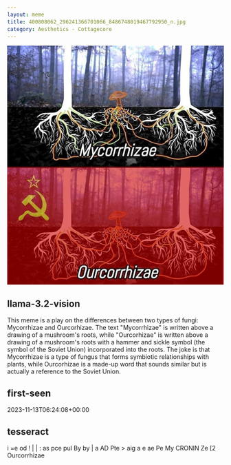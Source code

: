 ```yaml
---
layout: meme
title: 400808062_296241366701066_8486748019467792950_n.jpg
category: Aesthetics - Cottagecore
---
```


<div markdown="0"><a href="400808062_296241366701066_8486748019467792950_n.jpg"><img class="photo" src="400808062_296241366701066_8486748019467792950_n.jpg" /></a>

<h2>llama-3.2-vision</h2>
<p title="Llama-3.2-Vision-11B is a really good model that probably gets the visual details right but doesn't understand literary or media references, and often fails to accurately represent the physical arrangement of objects and the implied relationships between the objects.">This meme is a play on the differences between two types of fungi: Mycorrhizae and Ourcorhizae. The text &quot;Mycorrhizae&quot; is written above a drawing of a mushroom&#x27;s roots, while &quot;Ourcorhizae&quot; is written above a drawing of a mushroom&#x27;s roots with a hammer and sickle symbol (the symbol of the Soviet Union) incorporated into the roots. The joke is that Mycorrhizae is a type of fungus that forms symbiotic relationships with plants, while Ourcorhizae is a made-up word that sounds similar but is actually a reference to the Soviet Union.</p>

<h2>first-seen</h2>
<p title="Because Git doesn't preserve file modification times, this metadata file contains the file's modification time when it was added to the library.">2023-11-13T06:24:08+00:00</p>

<h2>tesseract</h2>
<p title="Tesseract is often terrible and just gives a lot of nonsense characters, but it used to be the state of the art, and usually it is better at correctly representing text than llama-3.2-vision-11b.">i =e od ! | | : as pce pul By by | a AD Pte &gt; aig a e ae Pe My CRONIN Ze [2 Ourcorrhizae</p>

</div>

